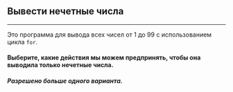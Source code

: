 ## Вывести нечетные числа
***
Это программа для вывода всех чисел от 1 до 99 с использованием цикла `for`.
#### Выберите, какие действия мы можем предпринять, чтобы она выводила только нечетные числа.

##### Разрешено больше одного варианта.